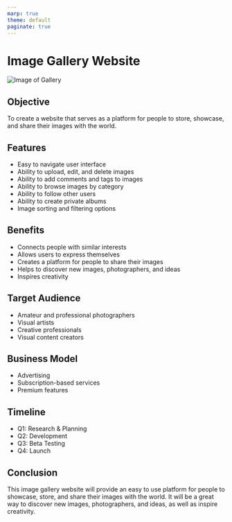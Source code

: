 ```yaml
---
marp: true
theme: default
paginate: true
---
```

# Image Gallery Website

![Image of Gallery](https://static.vecteezy.com/system/resources/previews/000/203/754/original/vector-illustration-of-modern-gallery-interior-with-abstract-paintings-on-wall.jpg)

## Objective

To create a website that serves as a platform for people to store, showcase, and share their images with the world.

## Features

- Easy to navigate user interface
- Ability to upload, edit, and delete images
- Ability to add comments and tags to images
- Ability to browse images by category
- Ability to follow other users 
- Ability to create private albums 
- Image sorting and filtering options 

## Benefits

- Connects people with similar interests 
- Allows users to express themselves 
- Creates a platform for people to share their images 
- Helps to discover new images, photographers, and ideas 
- Inspires creativity 

## Target Audience 

- Amateur and professional photographers 
- Visual artists 
- Creative professionals 
- Visual content creators 

## Business Model 

- Advertising 
- Subscription-based services 
- Premium features 

## Timeline

- Q1: Research & Planning 
- Q2: Development 
- Q3: Beta Testing 
- Q4: Launch 

## Conclusion 

This image gallery website will provide an easy to use platform for people to showcase, store, and share their images with the world. It will be a great way to discover new images, photographers, and ideas, as well as inspire creativity.
  